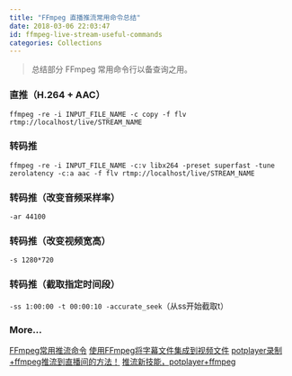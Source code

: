 ```yaml
---
title: "FFmpeg 直播推流常用命令总结"
date: 2018-03-06 22:03:47
id: ffmpeg-live-stream-useful-commands
categories: Collections
---
```


> 总结部分 FFmpeg 常用命令行以备查询之用。

### 直推（H.264 + AAC）

`ffmpeg -re -i INPUT_FILE_NAME -c copy -f flv rtmp://localhost/live/STREAM_NAME`

### 转码推

`ffmpeg -re -i INPUT_FILE_NAME -c:v libx264 -preset superfast -tune zerolatency -c:a aac -f flv rtmp://localhost/live/STREAM_NAME`

### 转码推（改变音频采样率）

`-ar 44100`

### 转码推（改变视频宽高）

`-s 1280*720`

### 转码推（截取指定时间段）

`-ss 1:00:00 -t 00:00:10 -accurate_seek`（从ss开始截取t）

### More...

[FFmpeg常用推流命令](https://www.jianshu.com/p/d541b317f71c)
[使用FFmpeg将字幕文件集成到视频文件](http://www.yaosansi.com/post/ffmpeg-burn-subtitles-into-video/)
[potplayer录制+ffmpeg推流到直播间的方法！](https://www.bilibili.com/video/av9266440/)
[推流新技能，potplayer+ffmpeg](http://blog.sina.com.cn/s/blog_4618a6280102xf68.html)